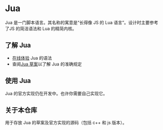# Jua
Jua 是一门脚本语言。其名称的寓意是“长得像 JS 的 Lua 语言”。设计时主要参考了JS 的简洁语法和 Lua 的精简内核。

## 了解 Jua
* [在线体验](https://chebys.pages.dev/html/jua) Jua 的语法
* 查阅[Jua 草案](draft/jua草案.md)以了解 Jua 的准确规定

## 使用 Jua
Jua 的官方实现仍在开发中。也许你需要自己实现它。

## 关于本仓库
用于存放 Jua 的草案及官方实现的源码（包括 c++ 和 js 版本）。
